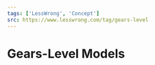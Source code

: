 ```yaml
---
tags: ['LessWrong', 'Concept']
src: https://www.lesswrong.com/tag/gears-level
---
```


# Gears-Level Models
